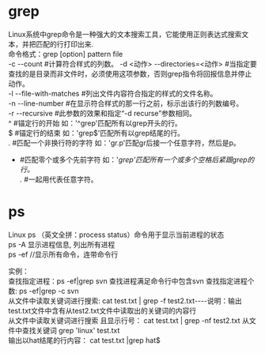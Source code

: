 # grep
Linux系统中grep命令是一种强大的文本搜索工具，它能使用正则表达式搜索文本，并把匹配的行打印出来.  
命令格式：grep [option] pattern file  
-c    --count   #计算符合样式的列数。 
-d <动作>      --directories=<动作>   #当指定要查找的是目录而非文件时，必须使用这项参数，否则grep指令将回报信息并停止动作。   
-l    --file-with-matches   #列出文件内容符合指定的样式的文件名称。  
-n   --line-number   #在显示符合样式的那一行之前，标示出该行的列数编号。   
-r   --recursive   #此参数的效果和指定“-d recurse”参数相同。  
^  #锚定行的开始 如：'^grep'匹配所有以grep开头的行。    
$  #锚定行的结束 如：'grep$'匹配所有以grep结尾的行。    
.  #匹配一个非换行符的字符 如：'gr.p'匹配gr后接一个任意字符，然后是p。    
*  #匹配零个或多个先前字符 如：'*grep'匹配所有一个或多个空格后紧跟grep的行。    
.*   #一起用代表任意字符。   


# ps
Linux ps （英文全拼：process status）命令用于显示当前进程的状态  
ps -A 显示进程信息, 列出所有进程  
ps -ef //显示所有命令，连带命令行

实例：  
查找指定进程：ps -ef|grep svn 查找进程满足命令行中包含svn
查找指定进程个数: ps -ef|grep -c svn  
从文件中读取关键词进行搜索: cat test.txt | grep -f test2.txt----说明：输出test.txt文件中含有从test2.txt文件中读取出的关键词的内容行  
从文件中读取关键词进行搜索 且显示行号： cat test.txt | grep -nf test2.txt
从文件中查找关键词 grep 'linux' test.txt  
输出以hat结尾的行内容： cat test.txt |grep hat$  

